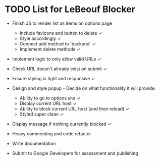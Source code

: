 # TODO List for LeBeouf Blocker

- Finish JS to render list as items on options page 
    - Include favicons and button to delete ✓
    - Style accordingly ✓
    - Connect add method to 'backend' ✓
    - Implement delete methods ✓

- Implement logic to only allow valid URLs ✓

- Check URL doesn't already exist on submit ✓

- Ensure styling is tight and responsive ✓

- Design and style popup - Decide on what functionality it will provide. 
    - Ability to go to options site ✓
    - Display current URL host ✓
    - Ability to block current URL host (and then reload) ✓
    - Styled super clean ✓ 

- Display message if nothing currently blocked ✓
    
- Heavy commenting and code refactor

- Write documentation

- Submit to Google Developers for assessment and publishing